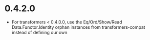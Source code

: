 # 0.4.2.0

* For transformers < 0.4.0.0, use the Eq/Ord/Show/Read Data.Functor.Identity orphan instances 
  from transformers-compat instead of defining our own

